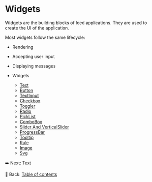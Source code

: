 # Widgets

Widgets are the building blocks of Iced applications.
They are used to create the UI of the application.

Most widgets follow the same lifecycle:

- Rendering
- Accepting user input
- Displaying messages

- Widgets
  - [Text](./text.md)
  - [Button](./button.md)
  - [TextInput](./text_input.md)
  - [Checkbox](./checkbox.md)
  - [Toggler](./toggler.md)
  - [Radio](./radio.md)
  - [PickList](./picklist.md)
  - [ComboBox](./combobox.md)
  - [Slider And VerticalSlider](./slider.md)
  - [ProgressBar](./progressbar.md)
  - [Tooltip](./tooltip.md)
  - [Rule](./rule.md)
  - [Image](./image.md)
  - [Svg](./svg.md)

:arrow_right: Next: [Text](./text.md)

:blue_book: Back: [Table of contents](./../README.md)
